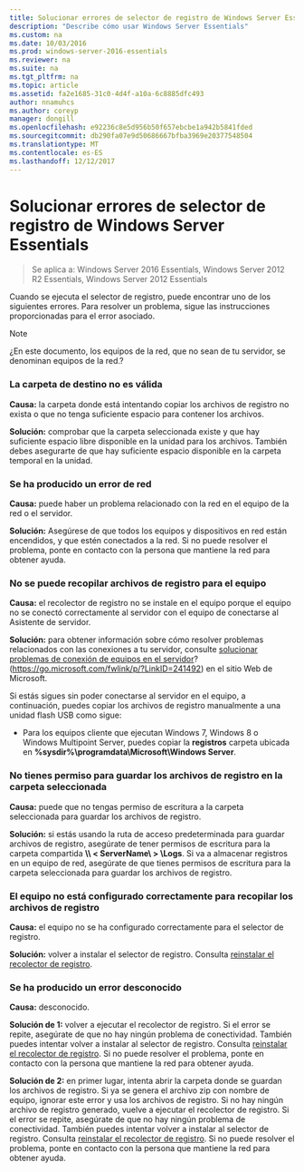 ```yaml
---
title: Solucionar errores de selector de registro de Windows Server Essentials
description: "Describe cómo usar Windows Server Essentials"
ms.custom: na
ms.date: 10/03/2016
ms.prod: windows-server-2016-essentials
ms.reviewer: na
ms.suite: na
ms.tgt_pltfrm: na
ms.topic: article
ms.assetid: fa2e1685-31c0-4d4f-a10a-6c8885dfc493
author: nnamuhcs
ms.author: coreyp
manager: dongill
ms.openlocfilehash: e92236c8e5d956b50f657ebcbe1a942b5841fded
ms.sourcegitcommit: db290fa07e9d50686667bfba3969e20377548504
ms.translationtype: MT
ms.contentlocale: es-ES
ms.lasthandoff: 12/12/2017
---
```

# <a name="troubleshoot-windows-server-essentials-log-collector-errors"></a>Solucionar errores de selector de registro de Windows Server Essentials

>Se aplica a: Windows Server 2016 Essentials, Windows Server 2012 R2 Essentials, Windows Server 2012 Essentials

Cuando se ejecuta el selector de registro, puede encontrar uno de los siguientes errores. Para resolver un problema, sigue las instrucciones proporcionadas para el error asociado.  
  
> [!NOTE]
>  ¿En este documento, los equipos de la red, que no sean de tu servidor, se denominan equipos de la red.?  
  
###  <a name="BKMK_TheDestinationFolderIsNotValid"></a>La carpeta de destino no es válida  
 **Causa:** la carpeta donde está intentando copiar los archivos de registro no exista o que no tenga suficiente espacio para contener los archivos.  
  
 **Solución:** comprobar que la carpeta seleccionada existe y que hay suficiente espacio libre disponible en la unidad para los archivos. También debes asegurarte de que hay suficiente espacio disponible en la carpeta temporal en la unidad.  
  
###  <a name="BKMK_ANetworkErrorHasOccurred"></a>Se ha producido un error de red  
 **Causa:** puede haber un problema relacionado con la red en el equipo de la red o el servidor.  
  
 **Solución:** Asegúrese de que todos los equipos y dispositivos en red están encendidos, y que estén conectados a la red. Si no puede resolver el problema, ponte en contacto con la persona que mantiene la red para obtener ayuda.  
  
###  <a name="BKMK_CannotCollectLogFiles"></a>No se puede recopilar archivos de registro para el equipo  
 **Causa:** el recolector de registro no se instale en el equipo porque el equipo no se conectó correctamente al servidor con el equipo de conectarse al Asistente de servidor.  
  
 **Solución:** para obtener información sobre cómo resolver problemas relacionados con las conexiones a tu servidor, consulte [solucionar problemas de conexión de equipos en el servidor](https://go.microsoft.com/fwlink/p/?LinkID=241492)? (https://go.microsoft.com/fwlink/p/?LinkID=241492) en el sitio Web de Microsoft.  
  
 Si estás sigues sin poder conectarse al servidor en el equipo, a continuación, puedes copiar los archivos de registro manualmente a una unidad flash USB como sigue:  
  
-   Para los equipos cliente que ejecutan Windows 7, Windows 8 o Windows Multipoint Server, puedes copiar la **registros** carpeta ubicada en **%sysdir%\programdata\Microsoft\Windows Server**.  
  
###  <a name="BKMK_YouDoNotHavePermission"></a>No tienes permiso para guardar los archivos de registro en la carpeta seleccionada  
 **Causa:** puede que no tengas permiso de escritura a la carpeta seleccionada para guardar los archivos de registro.  
  
 **Solución:** si estás usando la ruta de acceso predeterminada para guardar archivos de registro, asegúrate de tener permisos de escritura para la carpeta compartida **\\\ < ServerName\ > \Logs**. Si va a almacenar registros en un equipo de red, asegúrate de que tienes permisos de escritura para la carpeta seleccionada para guardar los archivos de registro.  
  
###  <a name="BKMK_TheComputerIsNotConfiguredProperly"></a>El equipo no está configurado correctamente para recopilar los archivos de registro  
 **Causa:** el equipo no se ha configurado correctamente para el selector de registro.  
  
 **Solución:** volver a instalar el selector de registro. Consulta [reinstalar el recolector de registro](Install-the-Windows-Server-Essentials-Log-Collector.md#BKMK_Reinstall).  
  
###  <a name="BKMK_AnUnknownErrorOccurred"></a>Se ha producido un error desconocido  
 **Causa:** desconocido.  
  
 **Solución de 1:** volver a ejecutar el recolector de registro. Si el error se repite, asegúrate de que no hay ningún problema de conectividad. También puedes intentar volver a instalar al selector de registro. Consulta [reinstalar el recolector de registro](Install-the-Windows-Server-Essentials-Log-Collector.md#BKMK_Reinstall). Si no puede resolver el problema, ponte en contacto con la persona que mantiene la red para obtener ayuda.  
  
 **Solución de 2:** en primer lugar, intenta abrir la carpeta donde se guardan los archivos de registro. Si ya se genera el archivo zip con nombre de equipo, ignorar este error y usa los archivos de registro. Si no hay ningún archivo de registro generado, vuelve a ejecutar el recolector de registro. Si el error se repite, asegúrate de que no hay ningún problema de conectividad. También puedes intentar volver a instalar al selector de registro. Consulta [reinstalar el recolector de registro](Install-the-Windows-Server-Essentials-Log-Collector.md#BKMK_Reinstall). Si no puede resolver el problema, ponte en contacto con la persona que mantiene la red para obtener ayuda.